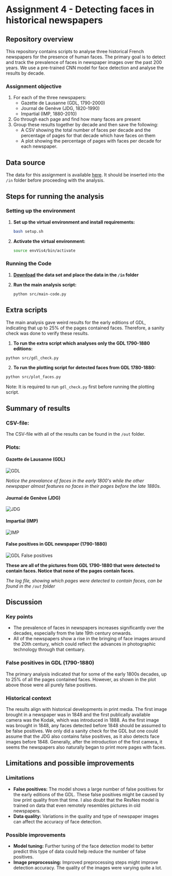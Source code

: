 # Assignment 4 - Detecting faces in historical newspapers

## Repository overview
This repository contains scripts to analyse three historical French newspapers for the presence of human faces. The primary goal is to detect and track the prevalence of faces in newspaper images over the past 200 years. 
We use a pre-trained CNN model for face detection and analyse the results by decade.

### Assignment objective
1. For each of the three newspapers:
    - Gazette de Lausanne (GDL, 1790-2000)
    - Journal de Genève (JDG, 1820-1990)
    - Impartial (IMP, 1880-2010)
2. Go through each page and find how many faces are present
3. Group these results together by decade and then save the following:
    - A CSV showing the total number of faces per decade and the percentage of pages for that decade which have faces on them
    - A plot showing the percentage of pages with faces per decade for each newspaper.
  
## Data source
The data for this assignment is available [here](https://zenodo.org/records/3706863).
It should be inserted into the `/in` folder before proceeding with the analysis.

## Steps for running the analysis

### Setting up the environment
1. **Set up the virtual environment and install requirements:**
    ```bash
    bash setup.sh
    ```
2. **Activate the virtual environment:**
    ```bash
    source envVis4/bin/activate
    ```

### Running the Code

1. **[Download](https://zenodo.org/records/3706863) the data set and place the data in the `/in` folder**

2. **Run the main analysis script:**
    ```bash
    python src/main-code.py
    ```

## Extra scripts
The main analysis gave weird results for the early editions of GDL, indicating that up to 25% of the pages contained faces. Therefore, a sanity check was done to verify these results.

1. **To run the extra script which analyses only the GDL 1790-1880 editions:**
```bash
python src/gdl_check.py

```

2. **To run the plotting script for detected faces from GDL 1780-1880:**
```bash
python src/plot_faces.py
```
Note: It is required to run `gdl_check.py` first before running the plotting script.

## Summary of results
### CSV-file:
The CSV-file with all of the results can be found in the `/out` folder.

### Plots:

#### Gazette de Lausanne (GDL)
![GDL](https://github.com/BayesianBoi/cds-visual/blob/main/assignments/assignment%204/out/GDL_faces_plot.png)

*Notice the prevalance of faces in the early 1800's while the other newspaper almost features no faces in their pages before the late 1880s.*


#### Journal de Genève (JDG)
![JDG](https://github.com/BayesianBoi/cds-visual/blob/main/assignments/assignment%204/out/JDG_faces_plot.png)


#### Impartial (IMP)
![IMP](https://github.com/BayesianBoi/cds-visual/blob/main/assignments/assignment%204/out/IMP_faces_plot.png)


#### False positives in GDL newspaper (1790-1880)
![GDL False positives](https://github.com/BayesianBoi/cds-visual/blob/main/assignments/assignment%204/out/sanity_check_for_GDL_1790_1880.png)

**These are all of the pictures from GDL 1790-1880 that were detected to contain faces. Notice that none of the pages contain faces.**

*The log file, showing which pages were detected to contain faces, can be found in the `/out` folder*

## Discussion
### Key points
- The prevalence of faces in newspapers increases significantly over the decades, especially from the late 19th century onwards.
- All of the newspapers show a rise in the bringing of face images around the 20th century, which could reflect the advances in photographic technology through that centuary.

### False positives in GDL (1790-1880)
The primary analysis indicated that for some of the early 1800s decades, up to 25% of all the pages contained faces. However, as shown in the plot above those were all purely false positives.

### Historical context
The results align with historical developments in print media. The first image brought in a newspaper was in 1848 and the first publically available camera was the Kodak, which was introduced in 1888. As the first image was brought in 1848, any faces detected before 1848 should be assumed to be false positives. We only did a sanity check for the GDL but one could assume that the JDG also contains false positives, as it also detects face images before 1848. Generally, after the introduction of the first camera, it seems the newspapers also naturally began to print more pages with faces.

## Limitations and possible improvements
### Limitations
- **False positives:** The model shows a large number of false positives for the early editions of the GDL. These false positives might be caused by low print quality from that time. I also doubt that the ResNes model is trained on data that even remotely resembles pictures in old newspapers.
- **Data quality:** Variations in the quality and type of newspaper images can affect the accuracy of face detection.

### Possible improvements
- **Model tuning:** Further tuning of the face detection model to better predict this type of data could help reduce the number of false positives.
- **Image preprocessing:** Improved preprocessing steps might improve detection accuracy. The quality of the images were varying quite a lot.
